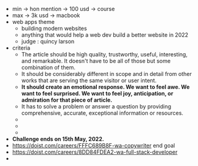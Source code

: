 - min -> hon mention -> 100 usd -> course
- max -> 3k usd -> macbook
- web apps theme
	- building modern websites
	- anything that would help a web dev build a better website in 2022
	- judge : quincy larson
- criteria
	- The article should be high quality, trustworthy, useful, interesting, and remarkable. It doesn't have to be all of those but some combination of them.
	- It should be considerably different in scope and in detail from other works that are serving the same visitor or user intent.
	- **It should create an emotional response. We want to feel awe. We want to feel surprised. We want to feel joy, anticipation, or admiration for that piece of article.**
	- It has to solve a problem or answer a question by providing comprehensive, accurate, exceptional information or resources.
	-
	-
	-
- **Challenge ends on 15th May, 2022.**
- https://doist.com/careers/FFFC689B8F-wa-copywriter end goal
- https://doist.com/careers/8DD84FDEA2-wa-full-stack-developer
-